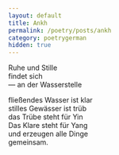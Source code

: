 ```yaml
---
layout: default
title: Ankh
permalink: /poetry/posts/ankh
category: poetrygerman
hidden: true
---
```

Ruhe und Stille  
findet sich  
&mdash; an der Wasserstelle  

fließendes Wasser ist klar  
stilles Gewässer ist trüb  
das Trübe steht für Yin  
Das Klare steht für Yang  
und erzeugen alle Dinge  
gemeinsam.

